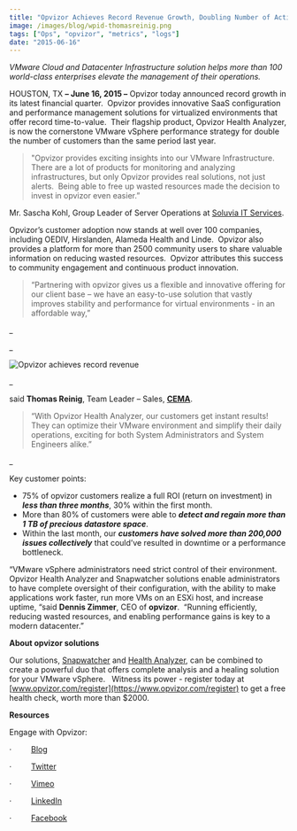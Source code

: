 ```yaml
---
title: "Opvizor Achieves Record Revenue Growth, Doubling Number of Active Clients"
image: /images/blog/wpid-thomasreinig.png
tags: ["Ops", "opvizor", "metrics", "logs"]
date: "2015-06-16"
---
```


_VMware Cloud and Datacenter Infrastructure solution helps more than 100 world-class enterprises elevate the management of their operations._

HOUSTON, TX **– June 16, 2015 –** Opvizor today announced record growth in its latest financial quarter.  Opvizor provides innovative SaaS configuration and performance management solutions for virtualized environments that offer record time-to-value.  Their flagship product, Opvizor Health Analyzer, is now the cornerstone VMware vSphere performance strategy for double the number of customers than the same period last year. 

> "Opvizor provides exciting insights into our VMware Infrastructure. There are a lot of products for monitoring and analyzing infrastructures, but only Opvizor provides real solutions, not just alerts.  Being able to free up wasted resources made the decision to invest in opvizor even easier.” 

Mr. Sascha Kohl, Group Leader of Server Operations at [Soluvia IT Services](https://www.soluvia.de/ "Soluvia IT Services").

Opvizor’s customer adoption now stands at well over 100 companies, including OEDIV, Hirslanden, Alameda Health and Linde.  Opvizor also provides a platform for more than 2500 community users to share valuable information on reducing wasted resources.  Opvizor attributes this success to community engagement and continuous product innovation. 

> “Partnering with opvizor gives us a flexible and innovative offering for our client base – we have an easy-to-use solution that vastly improves stability and performance for virtual environments - in an affordable way,”

_

_

![Opvizor achieves record revenue](/images/blog/wpid-thomasreinig.png)

_

said **Thomas Reinig**, Team Leader – Sales, **[CEMA](http://www.cema.de/ "CEMA")**. 

> “With Opvizor Health Analyzer, our customers get instant results!  They can optimize their VMware environment and simplify their daily operations, exciting for both System Administrators and System Engineers alike.”

_

Key customer points:

- 75% of opvizor customers realize a full ROI (return on investment) in **_less than three months_**, 30% within the first month.
- More than 80% of customers were able to **_detect and regain more than 1 TB of precious datastore space_**.
- Within the last month, our **_customers have solved more than 200,000 issues collectively_** that could’ve resulted in downtime or a performance bottleneck.

“VMware vSphere administrators need strict control of their environment.  Opvizor Health Analyzer and Snapwatcher solutions enable administrators to have complete oversight of their configuration, with the ability to make applications work faster, run more VMs on an ESXi host, and increase uptime, “said **Dennis Zimmer**, CEO of **opvizor**.  “Running efficiently, reducing wasted resources, and enabling performance gains is key to a modern datacenter.”

**About opvizor solutions**

Our solutions, [Snapwatcher](http://try.opvizor.com/snapwatcherent) and [Health Analyzer](https://www.opvizor.com/register), can be combined to create a powerful duo that offers complete analysis and a healing solution for your VMware vSphere.   Witness its power - register today at [www.opvizor.com/register](https://www.opvizor.com/register) to get a free health check, worth more than $2000. 

**Resources**

Engage with Opvizor:

·         [Blog](/blog/)

·         [Twitter](https://twitter.com/opvizor)

·         [Vimeo](http://www.vimeo.com/opvizor)

·         [LinkedIn](https://www.linkedin.com/company/opvizor-gmbh)

·         [Facebook](http://www.facebook.com/opvizor)
